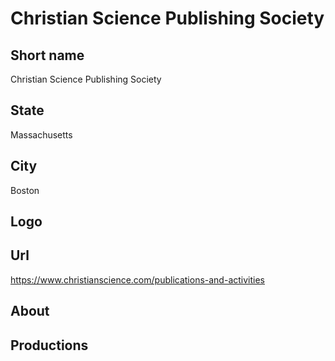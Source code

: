 # Christian Science Publishing Society

## Short name

Christian Science Publishing Society

## State

Massachusetts

## City

Boston

## Logo

## Url

https://www.christianscience.com/publications-and-activities

## About

## Productions 
 
